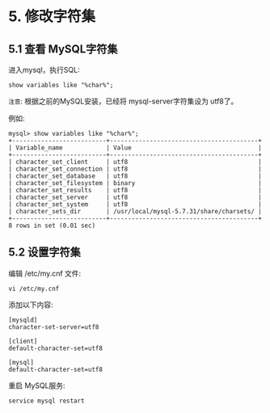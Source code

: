 # 5. 修改字符集

## 5.1 查看 MySQL字符集

进入mysql，执行SQL:
```mysql
show variables like "%char%";
```

`注意`: 根据之前的MySQL安装，已经将 mysql-server字符集设为 utf8了。

例如:
```mysql
mysql> show variables like "%char%";
+--------------------------+-----------------------------------------+
| Variable_name            | Value                                   |
+--------------------------+-----------------------------------------+
| character_set_client     | utf8                                    |
| character_set_connection | utf8                                    |
| character_set_database   | utf8                                    |
| character_set_filesystem | binary                                  |
| character_set_results    | utf8                                    |
| character_set_server     | utf8                                    |
| character_set_system     | utf8                                    |
| character_sets_dir       | /usr/local/mysql-5.7.31/share/charsets/ |
+--------------------------+-----------------------------------------+
8 rows in set (0.01 sec)
```

## 5.2 设置字符集
编辑 /etc/my.cnf 文件:

```shell
vi /etc/my.cnf
```

添加以下内容:
```mysql
[mysqld]
character-set-server=utf8

[client] 
default-character-set=utf8
 
[mysql]
default-character-set=utf8
```

重启 MySQL服务:
```shell
service mysql restart
```